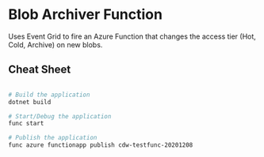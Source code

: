 # Blob Archiver Function

Uses Event Grid to fire an Azure Function that changes the access tier (Hot, Cold, Archive) on new blobs.

## Cheat Sheet

```bash

# Build the application
dotnet build

# Start/Debug the application
func start

# Publish the application
func azure functionapp publish cdw-testfunc-20201208

```
